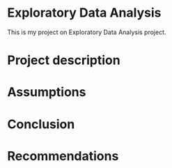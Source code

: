 # Exploratory Data Analysis
This is my project on Exploratory Data Analysis project.

# Project description

# Assumptions


# Conclusion

# Recommendations
